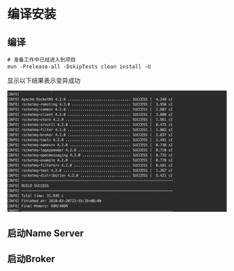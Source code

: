 # 编译安装

## 编译

```
# 准备工作中已经进入到项目
mvn -Prelease-all -DskipTests clean install -U
```

显示以下结果表示变异成功

![](/assets/rocket-mq-build-success.png)

## 启动Name Server



## 启动Broker






